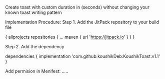 Create toast with custom duration in (seconds) without changing your known toast writing pattern  

Implementation Procedure:
Step 1. Add the JitPack repository to your build file
       
{
allprojects 
       repositories 
                      {
                       ...
                        maven { url 'https://jitpack.io' }
                }
        }


Step 2. Add the dependency

dependencies {
   implementation 'com.github.koushikDeb:KoushikToast:v1.1'
        }



Add permision in Menifest:
<manifest >
    <uses-permission android:name="android.permission.SYSTEM_ALERT_WINDOW" />
    .....
</menifest>


